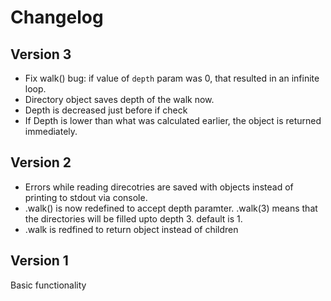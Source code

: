 # Changelog

## Version 3

- Fix walk() bug: if value of `depth` param was 0, that resulted in an infinite loop.
- Directory object saves depth of the walk now.
- Depth is decreased just before if check
- If Depth is lower than what was calculated earlier, the object is returned immediately.

## Version 2

- Errors while reading direcotries are saved with objects instead of printing to stdout via console.
- .walk() is now redefined to accept depth paramter. .walk(3) means that the directories will be filled upto depth 3. default is 1.
- .walk is redfined to return object instead of children

## Version 1

Basic functionality
